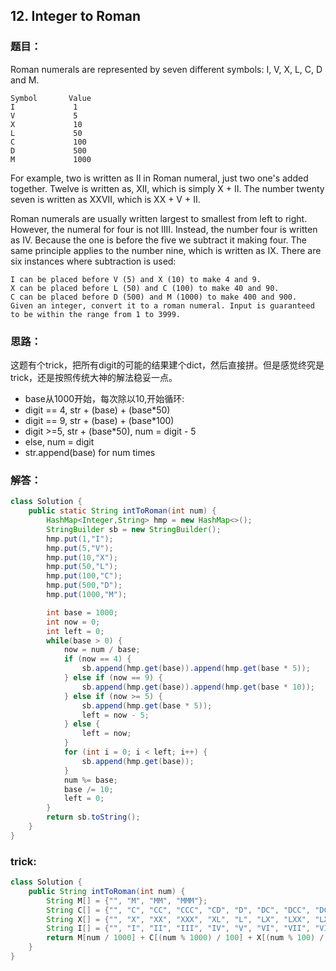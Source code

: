 ## 12. Integer to Roman
### 题目：
Roman numerals are represented by seven different symbols: I, V, X, L, C, D and M.
```
Symbol       Value
I             1
V             5
X             10
L             50
C             100
D             500
M             1000
```
For example, two is written as II in Roman numeral, just two one's added together. Twelve is written as, XII, which is simply X + II. The number twenty seven is written as XXVII, which is XX + V + II.

Roman numerals are usually written largest to smallest from left to right. However, the numeral for four is not IIII. Instead, the number four is written as IV. Because the one is before the five we subtract it making four. The same principle applies to the number nine, which is written as IX. There are six instances where subtraction is used:
```
I can be placed before V (5) and X (10) to make 4 and 9. 
X can be placed before L (50) and C (100) to make 40 and 90. 
C can be placed before D (500) and M (1000) to make 400 and 900.
Given an integer, convert it to a roman numeral. Input is guaranteed to be within the range from 1 to 3999.
```

### 思路：
这题有个trick，把所有digit的可能的结果建个dict，然后直接拼。但是感觉终究是trick，还是按照传统大神的解法稳妥一点。
- base从1000开始，每次除以10,开始循环:
- digit == 4, str + (base) + (base*50)
- digit == 9, str + (base) + (base*100)
- digit >=5, str + (base*50), num = digit - 5
- else, num = digit
- str.append(base) for num times

### 解答：
```java
class Solution {
    public static String intToRoman(int num) {
        HashMap<Integer,String> hmp = new HashMap<>();
        StringBuilder sb = new StringBuilder();
        hmp.put(1,"I");
        hmp.put(5,"V");
        hmp.put(10,"X");
        hmp.put(50,"L");
        hmp.put(100,"C");
        hmp.put(500,"D");
        hmp.put(1000,"M");

        int base = 1000;
        int now = 0;
        int left = 0;
        while(base > 0) {
            now = num / base;
            if (now == 4) {
                sb.append(hmp.get(base)).append(hmp.get(base * 5));
            } else if (now == 9) {
                sb.append(hmp.get(base)).append(hmp.get(base * 10));
            } else if (now >= 5) {
                sb.append(hmp.get(base * 5));
                left = now - 5;
            } else {
                left = now;
            }
            for (int i = 0; i < left; i++) {
                sb.append(hmp.get(base));
            }
            num %= base;
            base /= 10;
            left = 0;
        }
        return sb.toString();
    }
}
```

### trick:
```java
class Solution {
    public String intToRoman(int num) {
        String M[] = {"", "M", "MM", "MMM"};
        String C[] = {"", "C", "CC", "CCC", "CD", "D", "DC", "DCC", "DCCC", "CM"};
        String X[] = {"", "X", "XX", "XXX", "XL", "L", "LX", "LXX", "LXXX", "XC"};
        String I[] = {"", "I", "II", "III", "IV", "V", "VI", "VII", "VIII", "IX"};
        return M[num / 1000] + C[(num % 1000) / 100] + X[(num % 100) / 10] + I[num % 10];
    }
}
```